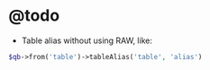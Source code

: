 # @todo

- Table alias without using RAW, like:
```php
$qb->from('table')->tableAlias('table', 'alias')
```
